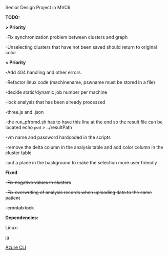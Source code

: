 Senior Design Project in MVC6

**TODO:**

**> Priority**

-Fix synchronization problem between clusters and graph

-Unselecting clusters that have not been saved should return to original color

**< Priority**

-Add 404 handling and other errors.

-Refactor linux code (machinename, pswname must be stored in a file)

-decide static/dynamic job number per machine

-lock analysis that has been already processed

-three.js and .json

-the run_pfromd.sh has to have this line at the end so the result file can be located
echo `pwd` > ../resultPath

-vm name and password hardcoded in the scripts

-remove the delta column in the analysis table and add color column in the cluster table

-put a plane in the background to make the selection more user friendly

**Fixed**

-~~Fix negative values in clusters~~

-~~Fix overwriting of analysis records when uploading data to the same patient~~

-~~crontab lock~~

**Dependencies:**

Linux: 

[jq](https://stedolan.github.io/jq/)

[Azure CLI](https://azure.microsoft.com/en-us/documentation/articles/xplat-cli-install/)
